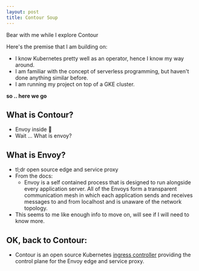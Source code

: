 ```yaml
---
layout: post
title: Contour Soup
---
```


Bear with me while I explore Contour

Here's the premise that I am building on:
- I know Kubernetes pretty well as an operator, hence I know my way around.
- I am familiar with the concept of serverless programming, but haven't done anything similar
  before.
- I am running my project on top of a GKE cluster.

**so .. here we go**

## What is Contour?
- Envoy inside 🤯
- Wait ... What is envoy?

## What is Envoy?
- tl;dr open source edge and service proxy
- From the docs:
  - Envoy is a self contained process that is designed to run alongside every application server.
    All of the Envoys form a transparent communication mesh in which each application sends and
    receives messages to and from localhost and is unaware of the network topology.
- This seems to me like enough info to move on, will see if I will need to know more.

## OK, back to Contour:
- Contour is an open source Kubernetes [ingress controller](https://kubernetes.io/docs/concepts/services-networking/ingress-controllers/) providing the control plane for the Envoy
  edge and service proxy.

